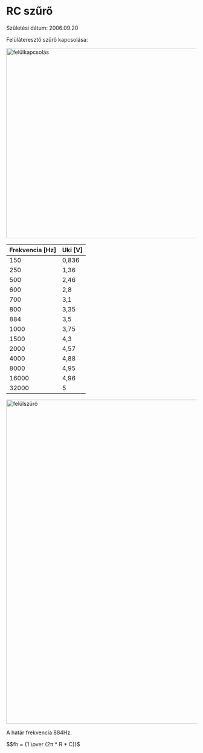 # RC szűrő

Születési dátum: 2006.09.20

Felüláteresztő szűrő kapcsolása:

<img width="858" height="503" alt="felülkapcsolás" src="https://github.com/user-attachments/assets/bc18c8c6-310c-4508-8f35-f6e494a98a77" />

| Frekvencia [Hz] | Uki [V] |       
|----------|-------------|      
150 | 0,836 |      
250 | 1,36 |      
500 | 2,46 |       
600 | 2,8 |      
700 |	3,1 |     
800 |	3,35 |     
884 |	3,5 |      
1000 |	3,75 |      
1500 |	4,3 |       
2000 |	4,57 |      
4000 |	4,88 |      
8000 |	4,95 |      
16000 |	4,96 |      
32000 |	5 |     

<img width="1918" height="858" alt="felülszürö" src="https://github.com/user-attachments/assets/fd603268-05b7-4170-be22-2f873af7ef50" />

A határ frekvencia 884Hz.

$$fh = {1 \over (2π * R * C)}$
